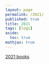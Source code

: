 ```yaml
---
layout: page
permalink: /2021/
published: true
title: 2021
tags: [logs]
aside:
  toc: true
mathjax: true
---
```


[2021 books](/2021books/)
